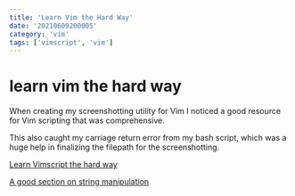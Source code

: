 ```yaml
---
title: 'Learn Vim the Hard Way'
date: '20210609200005'
category: 'vim'
tags: ['vimscript', 'vim']
---
```


# learn vim the hard way
When creating my screenshotting utility for Vim I noticed a good resource for
Vim scripting that was comprehensive.

This also caught my carriage return error from my bash script, which was a
huge help in finalizing the filepath for the screenshotting.

[Learn Vimscript the hard way](https://learnvimscriptthehardway.stevelosh.com/)

[A good section on string manipulation](https://learnvimscriptthehardway.stevelosh.com/chapters/27.html#joining)
